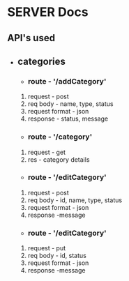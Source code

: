 # SERVER Docs

## API's used
- ## categories
    - ### route - '/addCategory'
    1. request - post
    2. req body - name, type, status
    3. request format - json
    4. response - status, message
    - ### route - '/category'
    1. request - get
    2. res - category details
    - ### route - '/editCategory'
    1. request - post
    2. req body - id, name, type, status
    3. request format - json
    4. response -message
    - ### route - '/editCategory'
    1. request - put
    2. req body - id, status
    3. request format - json
    4. response -message